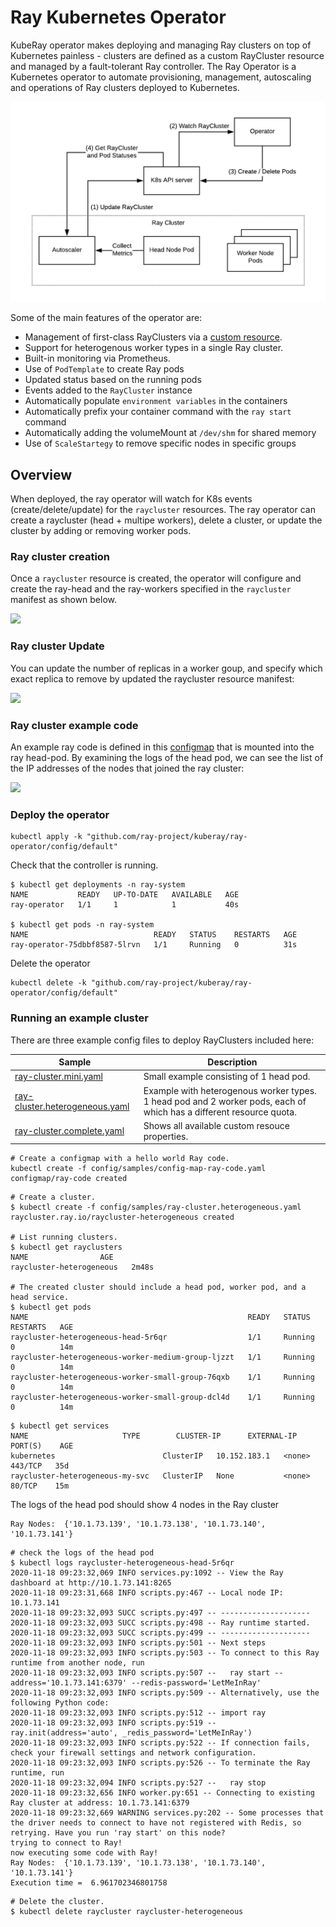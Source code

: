 # Ray Kubernetes Operator

KubeRay operator makes deploying and managing Ray clusters on top of Kubernetes painless - clusters are defined as a custom RayCluster resource and managed by a fault-tolerant Ray controller.
The Ray Operator is a Kubernetes operator to automate provisioning, management, autoscaling and operations of Ray clusters deployed to Kubernetes.

![overview](media/overview.png)

Some of the main features of the operator are:
- Management of first-class RayClusters via a [custom resource](https://kubernetes.io/docs/concepts/extend-kubernetes/api-extension/custom-resources/#custom-resources).
- Support for heterogenous worker types in a single Ray cluster.
- Built-in monitoring via Prometheus.
- Use of `PodTemplate` to create Ray pods
- Updated status based on the running pods
- Events added to the `RayCluster` instance
- Automatically populate `environment variables` in the containers
- Automatically prefix your container command with the `ray start` command
- Automatically adding the volumeMount at `/dev/shm` for shared memory
- Use of `ScaleStartegy` to remove specific nodes in specific groups

## Overview

When deployed, the ray operator will watch for K8s events (create/delete/update) for the `raycluster` resources. The ray operator can create a raycluster (head + multipe workers), delete a cluster, or update the cluster by adding or removing worker pods.

### Ray cluster creation

Once a `raycluster` resource is created, the operator will configure and create the ray-head and the ray-workers specified in the `raycluster` manifest as shown below.

![](media/create-ray-cluster.gif)

### Ray cluster Update

You can update the number of replicas in a worker goup, and specify which exact replica to remove by updated the raycluster resource manifest:

![](media/update-ray-cluster.gif)

### Ray cluster example code

An example ray code is defined in this [configmap](config/samples/config-map-ray-code.yaml) that is mounted into the ray head-pod. By examining the logs of the head pod, we can see the list of the IP addresses of the nodes that joined the ray cluster:

![](media/logs-ray-cluster.gif)


### Deploy the operator

```shell
kubectl apply -k "github.com/ray-project/kuberay/ray-operator/config/default"
```

Check that the controller is running.
```shell
$ kubectl get deployments -n ray-system
NAME           READY   UP-TO-DATE   AVAILABLE   AGE
ray-operator   1/1     1            1           40s

$ kubectl get pods -n ray-system
NAME                            READY   STATUS    RESTARTS   AGE
ray-operator-75dbbf8587-5lrvn   1/1     Running   0          31s
```

Delete the operator
```shell
kubectl delete -k "github.com/ray-project/kuberay/ray-operator/config/default"
```

### Running an example cluster

There are three example config files to deploy RayClusters included here:

Sample  | Description
------------- | -------------
[ray-cluster.mini.yaml](config/samples/ray-cluster.mini.yaml)   | Small example consisting of 1 head pod.
[ray-cluster.heterogeneous.yaml](config/samples/ray-cluster.heterogeneous.yaml)  | Example with heterogenous worker types. 1 head pod and 2 worker pods, each of which has a different resource quota.
[ray-cluster.complete.yaml](config/samples/ray-cluster.complete.yaml)  | Shows all available custom resouce properties.

```shell
# Create a configmap with a hello world Ray code.
kubectl create -f config/samples/config-map-ray-code.yaml
configmap/ray-code created
```


```shell
# Create a cluster.
$ kubectl create -f config/samples/ray-cluster.heterogeneous.yaml
raycluster.ray.io/raycluster-heterogeneous created

# List running clusters.
$ kubectl get rayclusters
NAME                AGE
raycluster-heterogeneous   2m48s

# The created cluster should include a head pod, worker pod, and a head service.
$ kubectl get pods
NAME                                                 READY   STATUS    RESTARTS   AGE
raycluster-heterogeneous-head-5r6qr                  1/1     Running   0          14m
raycluster-heterogeneous-worker-medium-group-ljzzt   1/1     Running   0          14m
raycluster-heterogeneous-worker-small-group-76qxb    1/1     Running   0          14m
raycluster-heterogeneous-worker-small-group-dcl4d    1/1     Running   0          14m
```

```shell
$ kubectl get services
NAME                     TYPE        CLUSTER-IP      EXTERNAL-IP   PORT(S)    AGE
kubernetes                        ClusterIP   10.152.183.1   <none>        443/TCP   35d
raycluster-heterogeneous-my-svc   ClusterIP   None           <none>        80/TCP    15m
```

The logs of the head pod should show 4 nodes in the Ray cluster
```
Ray Nodes:  {'10.1.73.139', '10.1.73.138', '10.1.73.140', '10.1.73.141'}
```

```shell
# check the logs of the head pod
$ kubectl logs raycluster-heterogeneous-head-5r6qr
2020-11-18 09:23:32,069 INFO services.py:1092 -- View the Ray dashboard at http://10.1.73.141:8265
2020-11-18 09:23:31,668 INFO scripts.py:467 -- Local node IP: 10.1.73.141
2020-11-18 09:23:32,093 SUCC scripts.py:497 -- --------------------
2020-11-18 09:23:32,093 SUCC scripts.py:498 -- Ray runtime started.
2020-11-18 09:23:32,093 SUCC scripts.py:499 -- --------------------
2020-11-18 09:23:32,093 INFO scripts.py:501 -- Next steps
2020-11-18 09:23:32,093 INFO scripts.py:503 -- To connect to this Ray runtime from another node, run
2020-11-18 09:23:32,093 INFO scripts.py:507 --   ray start --address='10.1.73.141:6379' --redis-password='LetMeInRay'
2020-11-18 09:23:32,093 INFO scripts.py:509 -- Alternatively, use the following Python code:
2020-11-18 09:23:32,093 INFO scripts.py:512 -- import ray
2020-11-18 09:23:32,093 INFO scripts.py:519 -- ray.init(address='auto', _redis_password='LetMeInRay')
2020-11-18 09:23:32,093 INFO scripts.py:522 -- If connection fails, check your firewall settings and network configuration.
2020-11-18 09:23:32,093 INFO scripts.py:526 -- To terminate the Ray runtime, run
2020-11-18 09:23:32,094 INFO scripts.py:527 --   ray stop
2020-11-18 09:23:32,656 INFO worker.py:651 -- Connecting to existing Ray cluster at address: 10.1.73.141:6379
2020-11-18 09:23:32,669 WARNING services.py:202 -- Some processes that the driver needs to connect to have not registered with Redis, so retrying. Have you run 'ray start' on this node?
trying to connect to Ray!
now executing some code with Ray!
Ray Nodes:  {'10.1.73.139', '10.1.73.138', '10.1.73.140', '10.1.73.141'}
Execution time =  6.961702346801758
```

```
# Delete the cluster.
$ kubectl delete raycluster raycluster-heterogeneous
```
